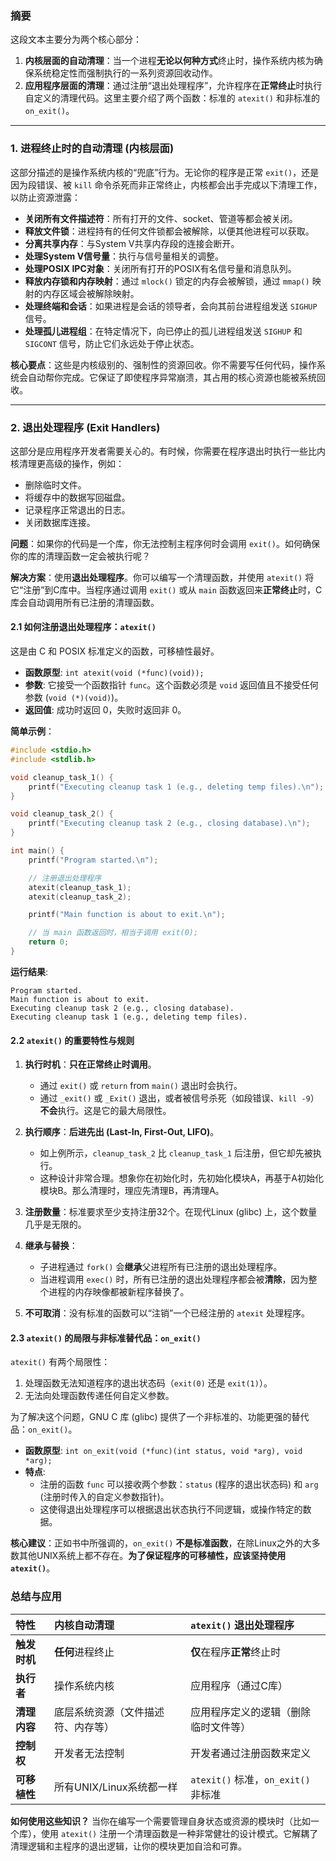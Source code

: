 ### 摘要

这段文本主要分为两个核心部分：

1.  **内核层面的自动清理**：当一个进程**无论以何种方式**终止时，操作系统内核为确保系统稳定性而强制执行的一系列资源回收动作。
2.  **应用程序层面的清理**：通过注册“退出处理程序”，允许程序在**正常终止**时执行自定义的清理代码。这里主要介绍了两个函数：标准的 `atexit()` 和非标准的 `on_exit()`。

-----

### 1\. 进程终止时的自动清理 (内核层面)

这部分描述的是操作系统内核的“兜底”行为。无论你的程序是正常 `exit()`，还是因为段错误、被 `kill` 命令杀死而非正常终止，内核都会出手完成以下清理工作，以防止资源泄露：

  * **关闭所有文件描述符**：所有打开的文件、socket、管道等都会被关闭。
  * **释放文件锁**：进程持有的任何文件锁都会被解除，以便其他进程可以获取。
  * **分离共享内存**：与System V共享内存段的连接会断开。
  * **处理System V信号量**：执行与信号量相关的调整。
  * **处理POSIX IPC对象**：关闭所有打开的POSIX有名信号量和消息队列。
  * **释放内存锁和内存映射**：通过 `mlock()` 锁定的内存会被解锁，通过 `mmap()` 映射的内存区域会被解除映射。
  * **处理终端和会话**：如果进程是会话的领导者，会向其前台进程组发送 `SIGHUP` 信号。
  * **处理孤儿进程组**：在特定情况下，向已停止的孤儿进程组发送 `SIGHUP` 和 `SIGCONT` 信号，防止它们永远处于停止状态。

**核心要点**：这些是内核级别的、强制性的资源回收。你不需要写任何代码，操作系统会自动帮你完成。它保证了即使程序异常崩溃，其占用的核心资源也能被系统回收。

-----

### 2\. 退出处理程序 (Exit Handlers)

这部分是应用程序开发者需要关心的。有时候，你需要在程序退出时执行一些比内核清理更高级的操作，例如：

  * 删除临时文件。
  * 将缓存中的数据写回磁盘。
  * 记录程序正常退出的日志。
  * 关闭数据库连接。

**问题**：如果你的代码是一个库，你无法控制主程序何时会调用 `exit()`。如何确保你的库的清理函数一定会被执行呢？

**解决方案**：使用**退出处理程序**。你可以编写一个清理函数，并使用 `atexit()` 将它“注册”到C库中。当程序通过调用 `exit()` 或从 `main` 函数返回来**正常终止**时，C库会自动调用所有已注册的清理函数。

#### 2.1 如何注册退出处理程序：`atexit()`

这是由 C 和 POSIX 标准定义的函数，可移植性最好。

  * **函数原型**: `int atexit(void (*func)(void));`
  * **参数**: 它接受一个函数指针 `func`。这个函数必须是 `void` 返回值且不接受任何参数 (`void (*)(void)`)。
  * **返回值**: 成功时返回 0，失败时返回非 0。

**简单示例**：

```c
#include <stdio.h>
#include <stdlib.h>

void cleanup_task_1() {
    printf("Executing cleanup task 1 (e.g., deleting temp files).\n");
}

void cleanup_task_2() {
    printf("Executing cleanup task 2 (e.g., closing database).\n");
}

int main() {
    printf("Program started.\n");

    // 注册退出处理程序
    atexit(cleanup_task_1);
    atexit(cleanup_task_2);

    printf("Main function is about to exit.\n");

    // 当 main 函数返回时，相当于调用 exit(0);
    return 0; 
}
```

**运行结果**:

```
Program started.
Main function is about to exit.
Executing cleanup task 2 (e.g., closing database).
Executing cleanup task 1 (e.g., deleting temp files).
```

#### 2.2 `atexit()` 的重要特性与规则

1.  **执行时机**：**只在正常终止时调用**。

      * 通过 `exit()` 或 `return` from `main()` 退出时会执行。
      * 通过 `_exit()` 或 `_Exit()` 退出，或者被信号杀死（如段错误、`kill -9`）**不会**执行。这是它的最大局限性。

2.  **执行顺序**：**后进先出 (Last-In, First-Out, LIFO)**。

      * 如上例所示，`cleanup_task_2` 比 `cleanup_task_1` 后注册，但它却先被执行。
      * 这种设计非常合理。想象你在初始化时，先初始化模块A，再基于A初始化模块B。那么清理时，理应先清理B，再清理A。

3.  **注册数量**：标准要求至少支持注册32个。在现代Linux (glibc) 上，这个数量几乎是无限的。

4.  **继承与替换**：

      * 子进程通过 `fork()` 会**继承**父进程所有已注册的退出处理程序。
      * 当进程调用 `exec()` 时，所有已注册的退出处理程序都会被**清除**，因为整个进程的内存映像都被新程序替换了。

5.  **不可取消**：没有标准的函数可以“注销”一个已经注册的 `atexit` 处理程序。

#### 2.3 `atexit()` 的局限与非标准替代品：`on_exit()`

`atexit()` 有两个局限性：

1.  处理函数无法知道程序的退出状态码（`exit(0)` 还是 `exit(1)`）。
2.  无法向处理函数传递任何自定义参数。

为了解决这个问题，GNU C 库 (glibc) 提供了一个非标准的、功能更强的替代品：`on_exit()`。

  * **函数原型**: `int on_exit(void (*func)(int status, void *arg), void *arg);`
  * **特点**:
      * 注册的函数 `func` 可以接收两个参数：`status` (程序的退出状态码) 和 `arg` (注册时传入的自定义参数指针)。
      * 这使得退出处理程序可以根据退出状态执行不同逻辑，或操作特定的数据。

**核心建议**：正如书中所强调的，`on_exit()` **不是标准函数**，在除Linux之外的大多数其他UNIX系统上都不存在。**为了保证程序的可移植性，应该坚持使用 `atexit()`**。

### 总结与应用

| 特性       | 内核自动清理            | `atexit()` 退出处理程序             |
| :------- | :---------------- | :---------------------------- |
| **触发时机** | **任何**进程终止        | **仅**在程序**正常**终止时             |
| **执行者**  | 操作系统内核            | 应用程序（通过C库）                    |
| **清理内容** | 底层系统资源（文件描述符、内存等） | 应用程序定义的逻辑（删除临时文件等）            |
| **控制权**  | 开发者无法控制           | 开发者通过注册函数来定义                  |
| **可移植性** | 所有UNIX/Linux系统都一样 | `atexit()` 标准，`on_exit()` 非标准 |

**如何使用这些知识？**
当你在编写一个需要管理自身状态或资源的模块时（比如一个库），使用 `atexit()` 注册一个清理函数是一种非常健壮的设计模式。它解耦了清理逻辑和主程序的退出逻辑，让你的模块更加自洽和可靠。